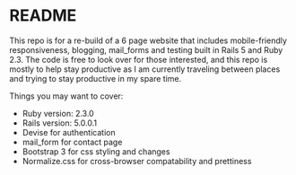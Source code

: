 # README

This repo is for a re-build of a 6 page website that includes mobile-friendly responsiveness, blogging, mail_forms and testing built in Rails 5 and Ruby 2.3. The code is free to look over for those interested, and this repo is mostly to help stay productive as I am currently traveling between places and trying to stay productive in my spare time.

Things you may want to cover:

* Ruby version: 2.3.0
* Rails version: 5.0.0.1
* Devise for authentication
* mail_form for contact page
* Bootstrap 3 for css styling and changes
* Normalize.css for cross-browser compatability and prettiness
